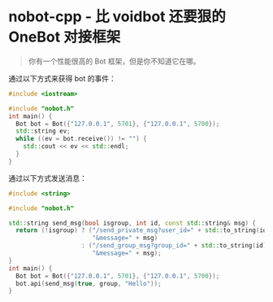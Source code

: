 # nobot-cpp - 比 voidbot 还要狠的 OneBot 对接框架

> 你有一个性能很高的 Bot 框架，但是你不知道它在哪。

通过以下方式来获得 bot 的事件：

```cpp
#include <iostream>

#include "nobot.h"
int main() {
  Bot bot = Bot({"127.0.0.1", 5701}, {"127.0.0.1", 5700});
  std::string ev;
  while ((ev = bot.receive()) != "") {
    std::cout << ev << std::endl;
  }
}
```

通过以下方式发送消息：

```cpp
#include <string>

#include "nobot.h"

std::string send_msg(bool isgroup, int id, const std::string& msg) {
  return (!isgroup) ? ("/send_private_msg?user_id=" + std::to_string(id) +
                       "&message=" + msg)
                    : ("/send_group_msg?group_id=" + std::to_string(id) +
                       "&message=" + msg);
}
int main() {
  Bot bot = Bot({"127.0.0.1", 5701}, {"127.0.0.1", 5700});
  bot.api(send_msg(true, group, "Hello"));
}
```
